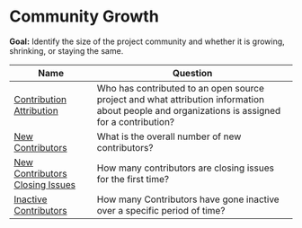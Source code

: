 # Community Growth

**Goal:** Identify the size of the project community and whether it is growing, shrinking, or staying the same.

Name | Question
--- | ---
[Contribution Attribution](contribution-attribution.md) | Who has contributed to an open source project and what attribution information about people and organizations is assigned for a contribution?
[New Contributors](new-contributors.md) | What is the overall number of new contributors?
[New Contributors Closing Issues](new-contributor-closing-issues.md) | How many contributors are closing issues for the first time?
[Inactive Contributors](inactive-contributors.md) | How many Contributors have gone inactive over a specific period of time?
